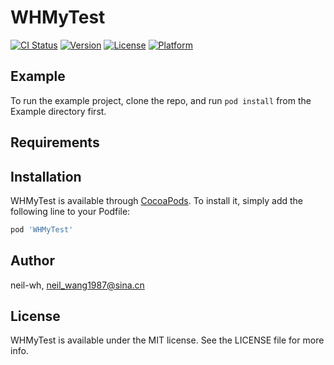 # WHMyTest

[![CI Status](https://img.shields.io/travis/neil-wh/WHMyTest.svg?style=flat)](https://travis-ci.org/neil-wh/WHMyTest)
[![Version](https://img.shields.io/cocoapods/v/WHMyTest.svg?style=flat)](https://cocoapods.org/pods/WHMyTest)
[![License](https://img.shields.io/cocoapods/l/WHMyTest.svg?style=flat)](https://cocoapods.org/pods/WHMyTest)
[![Platform](https://img.shields.io/cocoapods/p/WHMyTest.svg?style=flat)](https://cocoapods.org/pods/WHMyTest)

## Example

To run the example project, clone the repo, and run `pod install` from the Example directory first.

## Requirements

## Installation

WHMyTest is available through [CocoaPods](https://cocoapods.org). To install
it, simply add the following line to your Podfile:

```ruby
pod 'WHMyTest'
```

## Author

neil-wh, neil_wang1987@sina.cn

## License

WHMyTest is available under the MIT license. See the LICENSE file for more info.
